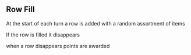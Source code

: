 ## Row Fill

At the start of each turn a row is added with a random assortment of items

If the row is filled it disappears 

when a row disappears points are awarded

